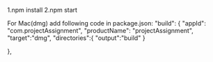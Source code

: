 1.npm install
2.npm start

For Mac(dmg) add following code in package.json:
 "build": {
    "appId": "com.projectAssignment",
    "productName": "projectAssignment",
    "target":"dmg",
    "directories":{
        "output":"build"
    }
    
  },


